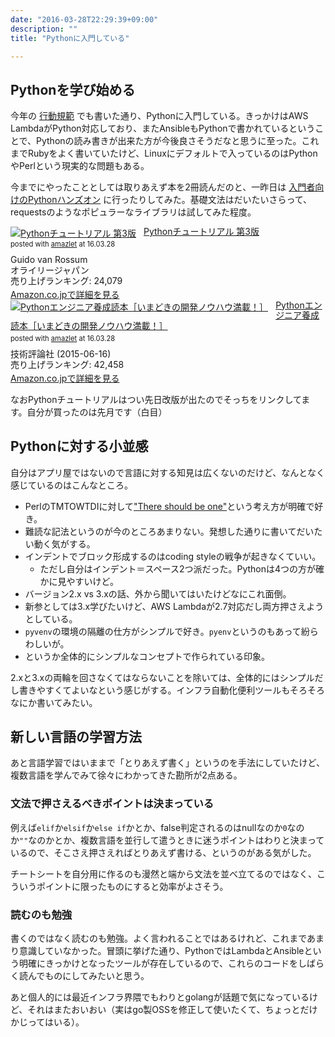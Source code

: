 ```yaml
---
date: "2016-03-28T22:29:39+09:00"
description: ""
title: "Pythonに入門している"

---
```


## Pythonを学び始める

今年の [行動規範](http://chroju.github.io/blog/2016/01/03/manifesto-2016/) でも書いた通り、Pythonに入門している。きっかけはAWS LambdaがPython対応しており、またAnsibleもPythonで書かれているということで、Pythonの読み書きが出来た方が今後良さそうだなと思うに至った。これまでRubyをよく書いていたけど、Linuxにデフォルトで入っているのはPythonやPerlという現実的な問題もある。

今までにやったこととしては取りあえず本を2冊読んだのと、一昨日は [入門者向けのPythonハンズオン](http://python-nyumon.connpass.com/event/26257/) に行ったりしてみた。基礎文法はだいたいさらって、requestsのようなポピュラーなライブラリは試してみた程度。

<div class="amazlet-box" style="margin-bottom:0px;"><div class="amazlet-image" style="float:left;margin:0px 12px 1px 0px;"><a href="http://www.amazon.co.jp/exec/obidos/ASIN/4873117534/diary081213-22/ref=nosim/" name="amazletlink" target="_blank"><img src="http://ecx.images-amazon.com/images/I/51SI%2BAszQwL._SL160_.jpg" alt="Pythonチュートリアル 第3版" style="border: none;" /></a></div><div class="amazlet-info" style="line-height:120%; margin-bottom: 10px"><div class="amazlet-name" style="margin-bottom:10px;line-height:120%"><a href="http://www.amazon.co.jp/exec/obidos/ASIN/4873117534/diary081213-22/ref=nosim/" name="amazletlink" target="_blank">Pythonチュートリアル 第3版</a><div class="amazlet-powered-date" style="font-size:80%;margin-top:5px;line-height:120%">posted with <a href="http://www.amazlet.com/" title="amazlet" target="_blank">amazlet</a> at 16.03.28</div></div><div class="amazlet-detail">Guido van Rossum <br />オライリージャパン <br />売り上げランキング: 24,079<br /></div><div class="amazlet-sub-info" style="float: left;"><div class="amazlet-link" style="margin-top: 5px"><a href="http://www.amazon.co.jp/exec/obidos/ASIN/4873117534/diary081213-22/ref=nosim/" name="amazletlink" target="_blank">Amazon.co.jpで詳細を見る</a></div></div></div><div class="amazlet-footer" style="clear: left"></div></div>

<div class="amazlet-box" style="margin-bottom:0px;"><div class="amazlet-image" style="float:left;margin:0px 12px 1px 0px;"><a href="http://www.amazon.co.jp/exec/obidos/ASIN/B00ZR7WZOU/diary081213-22/ref=nosim/" name="amazletlink" target="_blank"><img src="http://ecx.images-amazon.com/images/I/51moRIhvzhL._SL160_.jpg" alt="Pythonエンジニア養成読本［いまどきの開発ノウハウ満載！］" style="border: none;" /></a></div><div class="amazlet-info" style="line-height:120%; margin-bottom: 10px"><div class="amazlet-name" style="margin-bottom:10px;line-height:120%"><a href="http://www.amazon.co.jp/exec/obidos/ASIN/B00ZR7WZOU/diary081213-22/ref=nosim/" name="amazletlink" target="_blank">Pythonエンジニア養成読本［いまどきの開発ノウハウ満載！］</a><div class="amazlet-powered-date" style="font-size:80%;margin-top:5px;line-height:120%">posted with <a href="http://www.amazlet.com/" title="amazlet" target="_blank">amazlet</a> at 16.03.28</div></div><div class="amazlet-detail">技術評論社 (2015-06-16)<br />売り上げランキング: 42,458<br /></div><div class="amazlet-sub-info" style="float: left;"><div class="amazlet-link" style="margin-top: 5px"><a href="http://www.amazon.co.jp/exec/obidos/ASIN/B00ZR7WZOU/diary081213-22/ref=nosim/" name="amazletlink" target="_blank">Amazon.co.jpで詳細を見る</a></div></div></div><div class="amazlet-footer" style="clear: left"></div></div>

なおPythonチュートリアルはつい先日改版が出たのでそっちをリンクしてます。自分が買ったのは先月です（白目）


## Pythonに対する小並感

自分はアプリ屋ではないので言語に対する知見は広くないのだけど、なんとなく感じているのはこんなところ。

* PerlのTMTOWTDIに対して["There should be one"](http://qiita.com/IshitaTakeshi/items/e4145921c8dbf7ba57ef#there-should-be-one---and-preferably-only-one---obvious-way-to-do-it)という考え方が明確で好き。
* 難読な記法というのが今のところあまりない。発想した通りに書いてだいたい動く気がする。
* インデントでブロック形成するのはcoding styleの戦争が起きなくていい。
  * ただし自分はインデント＝スペース2つ派だった。Pythonは4つの方が確かに見やすいけど。
* バージョン2.x vs 3.xの話、外から聞いてはいたけどなにこれ面倒。
* 新参としては3.x学びたいけど、AWS Lambdaが2.7対応だし両方押さえようとしている。
* `pyvenv`の環境の隔離の仕方がシンプルで好き。`pyenv`というのもあって紛らわしいが。
* というか全体的にシンプルなコンセプトで作られている印象。

2.xと3.xの両輪を回さなくてはならないことを除いては、全体的にはシンプルだし書きやすくてよいなという感じがする。インフラ自動化便利ツールもそろそろなにか書いてみたい。

## 新しい言語の学習方法

あと言語学習ではいままで「とりあえず書く」というのを手法にしていたけど、複数言語を学んでみて徐々にわかってきた勘所が2点ある。

### 文法で押さえるべきポイントは決まっている

例えば`elif`か`elsif`か`else if`かとか、false判定されるのはnullなのか`0`なのか`""`なのかとか、複数言語を並行して遣うときに迷うポイントはわりと決まっているので、そこさえ押さえればとりあえず書ける、というのがある気がした。

チートシートを自分用に作るのも漫然と端から文法を並べ立てるのではなく、こういうポイントに限ったものにすると効率がよさそう。

### 読むのも勉強

書くのではなく読むのも勉強。よく言われることではあるけれど、これまであまり意識していなかった。冒頭に挙げた通り、PythonではLambdaとAnsibleという明確にきっかけとなったツールが存在しているので、これらのコードをしばらく読んでものにしてみたいと思う。

あと個人的には最近インフラ界隈でもわりとgolangが話題で気になっているけど、それはまたおいおい（実はgo製OSSを修正して使いたくて、ちょっとだけかじってはいる）。



